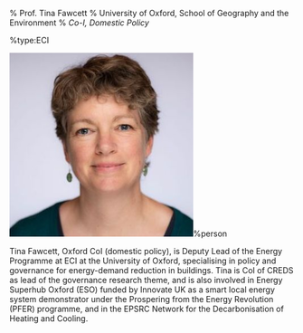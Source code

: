 % Prof. Tina Fawcett
% University of Oxford, School of Geography and the Environment
% _Co-I, Domestic Policy_

%type:ECI

![Tina](../img/Tina.jpg)%person

Tina Fawcett, Oxford CoI (domestic policy), is Deputy Lead of the Energy Programme at ECI at the University of Oxford, specialising in policy and governance for energy-demand reduction in buildings. Tina is CoI of CREDS as lead of the governance research theme, and is also involved in Energy Superhub Oxford (ESO) funded by Innovate UK as a smart local energy system demonstrator under the Prospering from the Energy Revolution (PFER) programme, and in the EPSRC Network for the Decarbonisation of Heating and Cooling.

